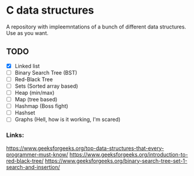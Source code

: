 # C data structures 
A repository with impleemntations of a bunch of different data structures. Use as you want.

## TODO

- [x] Linked list
- [ ] Binary Search Tree (BST)
- [ ] Red-Black Tree
- [ ] Sets (Sorted array based) 
- [ ] Heap (min/max)
- [ ] Map (tree based)
- [ ] Hashmap (Boss fight)
- [ ] Hashset
- [ ] Graphs (Hell, how is it working, I'm scared)

### Links:
https://www.geeksforgeeks.org/top-data-structures-that-every-programmer-must-know/
https://www.geeksforgeeks.org/introduction-to-red-black-tree/
https://www.geeksforgeeks.org/binary-search-tree-set-1-search-and-insertion/

